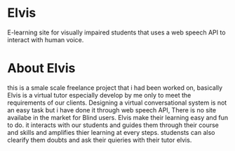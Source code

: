 # Elvis
E-learning site for visually impaired students that uses a web speech API  to interact with human voice.

# About Elvis
this is a smale scale freelance project that i had been worked on, 
basically Elvis is a virtual tutor especially develop by me only to meet the requirements of our clients.
Designing a virtual conversational system is not an easy task but i have done it through web speech API,
There is no site availabe in the market for Blind users. Elvis make their learning easy and fun to do. 
it interacts with our students and guides them through their course and skills and amplifies thier learning at every steps. 
studensts can also clearify them doubts and ask their quieries with their tutor elvis. 

